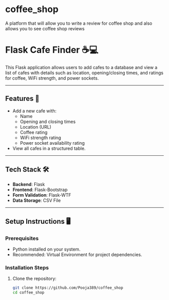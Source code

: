# coffee_shop
A platform that will allow you to write a review for coffee shop and also allows you to see coffee shop reviews
# Flask Cafe Finder ☕️💻

This Flask application allows users to add cafes to a database and view a list of cafes with details such as location, opening/closing times, and ratings for coffee, WiFi strength, and power sockets.

---

## Features 🚀
- Add a new cafe with:
  - Name
  - Opening and closing times
  - Location (URL)
  - Coffee rating
  - WiFi strength rating
  - Power socket availability rating
- View all cafes in a structured table.

---

## Tech Stack 🛠️
- **Backend**: Flask
- **Frontend**: Flask-Bootstrap
- **Form Validation**: Flask-WTF
- **Data Storage**: CSV File

---

## Setup Instructions 🖥️

### Prerequisites
- Python installed on your system.
- Recommended: Virtual Environment for project dependencies.

### Installation Steps
1. Clone the repository:
   ```bash
   git clone https://github.com/Pooja389/coffee_shop
   cd coffee_shop
